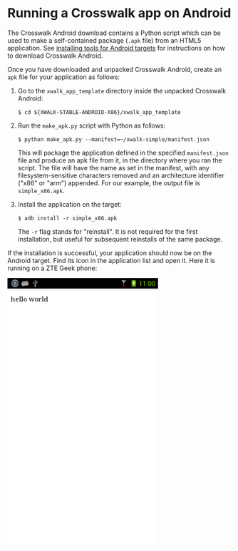 # Running a Crosswalk app on Android

The Crosswalk Android download contains a Python script which can be used to make a self-contained package (`.apk` file) from an HTML5 application. See [installing tools for Android targets](#documentation/getting_started/host_setup/Optional:-installing-tools-for-Android-targets) for instructions on how to download Crosswalk Android.

Once you have downloaded and unpacked Crosswalk Android, create an `apk` file for your application as follows:

1.  Go to the `xwalk_app_template` directory inside the unpacked Crosswalk Android:

        $ cd ${XWALK-STABLE-ANDROID-X86}/xwalk_app_template

2.  Run the `make_apk.py` script with Python as follows:

        $ python make_apk.py --manifest=~/xwalk-simple/manifest.json

    This will package the application defined in the specified `manifest.json` file and produce an apk file from it, in the directory where you ran the script. The file will have the name as set in the manifest, with any filesystem-sensitive characters removed and an architecture identifier ("x86" or "arm") appended. For our example, the output file is `simple_x86.apk`.

3.  Install the application on the target:

        $ adb install -r simple_x86.apk

    The `-r` flag stands for "reinstall". It is not required for the first installation, but useful for subsequent reinstalls of the same package.

If the installation is successful, your application should now be on the Android target. Find its icon in the application list and open it. Here it is running on a ZTE Geek phone:

<img src="assets/xwalk-simple-on-android.png">
